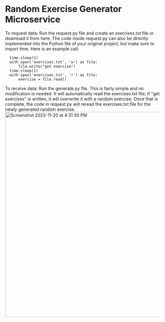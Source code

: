 # Random Exercise Generator Microservice

To request data: Run the request.py file and create an exercises.txt file or download it from here. The code inside request.py can also be directly implemented into the Python file of your original project, but make sure to import time. Here is an example call:

      time.sleep(1)
      with open('exercises.txt', 'w') as file:
          file.write("get exercise")
      time.sleep(1)
      with open('exercises.txt', 'r') as file:
          exercise = file.read()


To receive data: Run the generate.py file. This is fairly simple and no modification is needed. It will automatically read the exercises.txt file; if "get exercises" is written, it will overwrite it with a random exercise. Once that is complete, the code in request.py will reread the exercises.txt file for the newly generated random exercise. 
<img width="668" alt="Screenshot 2023-11-20 at 4 51 50 PM" src="https://github.com/hafsarakyol/CS361--Microservice/assets/122319766/a7d701a7-985b-4481-95a4-6e97d7b4f29e">
